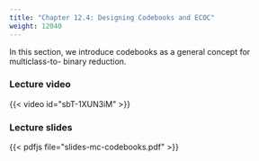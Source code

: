 ```yaml
---
title: "Chapter 12.4: Designing Codebooks and ECOC"
weight: 12040
---
```

In this section, we introduce codebooks as a general concept for multiclass-to- binary reduction. 

<!--more-->

### Lecture video

{{< video id="sbT-1XUN3iM" >}}

### Lecture slides

{{< pdfjs file="slides-mc-codebooks.pdf" >}}
